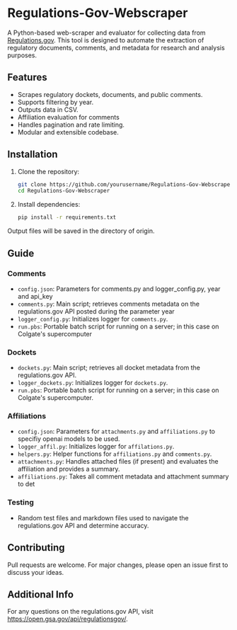 # Regulations-Gov-Webscraper

A Python-based web-scraper and evaluator for collecting data from [Regulations.gov](https://www.regulations.gov/). This tool is designed to automate the extraction of regulatory documents, comments, and metadata for research and analysis purposes.

## Features

- Scrapes regulatory dockets, documents, and public comments.
- Supports filtering by year.
- Outputs data in CSV.
- Affiliation evaluation for comments
- Handles pagination and rate limiting.
- Modular and extensible codebase.

## Installation

1. Clone the repository:
   ```bash
   git clone https://github.com/yourusername/Regulations-Gov-Webscraper.git
   cd Regulations-Gov-Webscraper
   ```
2. Install dependencies:
   ```bash
   pip install -r requirements.txt
   ```

Output files will be saved in the directory of origin.

## Guide

### Comments

- `config.json`: Parameters for comments.py and logger_config.py, year and api_key
- `comments.py`: Main script; retrieves comments metadata on the regulations.gov API posted during the parameter year
- `logger_config.py`: Initializes logger for `comments.py`.
- `run.pbs`: Portable batch script for running on a server; in this case on Colgate's supercomputer

### Dockets

- `dockets.py`: Main script; retrieves all docket metadata from the regulations.gov API.
- `logger_dockets.py`: Initializes logger for `dockets.py`.
- `run.pbs`: Portable batch script for running on a server; in this case on Colgate's supercomputer.

### Affiliations

- `config.json`: Parameters for `attachments.py` and `affiliations.py` to specifiy openai models to be used.
- `logger_affil.py`: Initializes logger for `affilations.py`.
- `helpers.py`: Helper functions for `affiliations.py` and `comments.py`.
- `attachments.py`: Handles attached files (if present) and evaluates the affiliation and provides a summary.
- `affiliations.py`: Takes all comment metadata and attachment summary to det

### Testing

- Random test files and markdown files used to navigate the regulations.gov API and determine accuracy.

## Contributing

Pull requests are welcome. For major changes, please open an issue first to discuss your ideas.

## Additional Info

For any questions on the regulations.gov API, visit https://open.gsa.gov/api/regulationsgov/.
